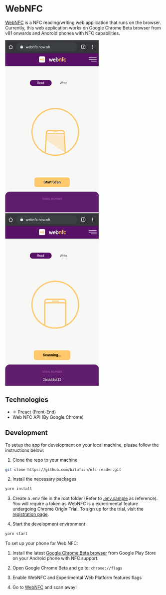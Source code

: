 # WebNFC

[WebNFC](https://webnfc.now.sh/) is a NFC reading/writing web application that runs on the browser. Currently, this web application works on Google Chrome Beta browser from v81 onwards and Android phones with NFC capabilities.

<p float="left">
  <img src="./screenshots/main.jpg" alt="Main Screen" width="300px">
  <img src="./screenshots/nfc-reading.jpg" alt="Main Screen" width="300px">
</p>
  
## Technologies

- :atom_symbol: Preact (Front-End)
- Web NFC API (By Google Chrome)

## Development

To setup the app for development on your local machine, please follow the instructions below:

1. Clone the repo to your machine

```bash
git clone https://github.com/bilafish/nfc-reader.git
```

2. Install the necessary packages

```bash
yarn install
```

3. Create a .env file in the root folder (Refer to [.env.sample](./.env.sample) as reference). You will require a token as WebNFC is a experimental feature undergoing Chrome Origin Trial. To sign up for the trial, visit the [registration page](https://developers.chrome.com/origintrials/#/trials/active).

4. Start the development environment

```bash
yarn start
```

To set up your phone for Web NFC:

1. Install the latest [Google Chrome Beta browser](https://play.google.com/store/apps/details?id=com.chrome.beta) from Google Play Store on your Android phone with NFC support.

2. Open Google Chrome Beta and go to: `chrome://flags`

3. Enable WebNFC and Experimental Web Platform features flags

4. Go to [WebNFC](https://webnfc.now.sh/) and scan away!
